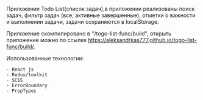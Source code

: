 Приложение Todo List(список задач),в приложении реализованы поиск задач, 
фильтр задач (все, активные завершенные), отметки о важности и выполнении задачи, 
задачи сохраняются в localStorage. 

Приложение скомпилировано в "/togo-list-func/build", открыть приложение можно 
по ссылке https://aleksandrkas777.github.io/togo-list-func/build/.
    
Использованные технологии:

    - React js
    - Redux/toolkit
    - SCSS
    - ErrorBoundary
    - PropTypes
